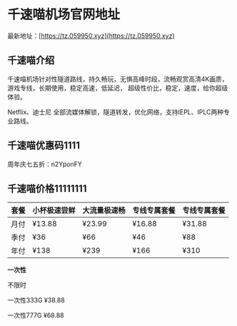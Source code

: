 # 千速喵机场官网地址

最新地址：[https://tz.059950.xyz](https://tz.059950.xyz)

## 千速喵介绍

千速喵机场针对性隧道路线，持久畅玩，无惧高峰时段，流畅观赏高清4K画质，游戏专线，长期使用，稳定高速，低延迟， 超级性价比，稳定，速度，给你超级体验。

Netflix、迪士尼 全部流媒体解锁，隧道转发，优化网络，支持IEPL、IPLC两种专业路线。

## 千速喵优惠码1111

周年庆七五折：n2YponFY

## 千速喵价格11111111

|套餐|小杯极速尝鲜|大流量极速畅|专线专属套餐|专线专属套餐|
|----|----|----|----|----|
|月付|¥13.88|¥23.99|¥16.88|¥31.88|
|季付|¥36|¥66|¥46|¥88|
|年付|¥138|¥239|¥166|¥310|

**一次性**

不限时

一次性333G ¥38.88 

一次性777G ¥68.88
